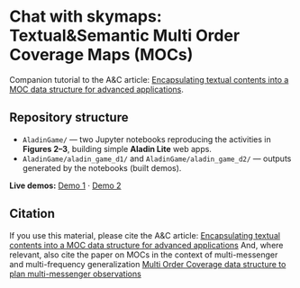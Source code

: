# Chat with skymaps: Textual&Semantic Multi Order Coverage Maps (MOCs)
Companion tutorial to the A&C article: [Encapsulating textual contents into a MOC data structure for advanced applications](https://doi.org/10.1016/j.ascom.2025.101014).

## Repository structure

- `AladinGame/` — two Jupyter notebooks reproducing the activities in **Figures 2–3**, building simple **Aladin Lite** web apps.
- `AladinGame/aladin_game_d1/` and `AladinGame/aladin_game_d2/` — outputs generated by the notebooks (built demos).

**Live demos:** [Demo 1](https://ggreco77.github.io/TextualMOC/AladinGame/aladin_game_d1/) · [Demo 2](https://ggreco77.github.io/TextualMOC/AladinGame/aladin_game_d2/)


 

## Citation
If you use this material, please cite the A&C article: [Encapsulating textual contents into a MOC data structure for advanced applications](https://doi.org/10.1016/j.ascom.2025.101014) And, where relevant, also cite the paper on MOCs in the context of multi-messenger and multi-frequency generalization [Multi Order Coverage data structure to plan multi-messenger observations](https://doi.org/10.1016/j.ascom.2022.100547)
